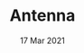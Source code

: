---
title: Antenna
summary: Peer To Peer Messaging Service
date: 17 Mar 2021
current: true
links:
- title: Client Source
  href: https://github.com/antenna-p2p/antenna-client
- title: Server Source
  href: https://github.com/antenna-p2p/antenna-server
- title: Demo
  href: https://antenna-p2p.github.io/antenna-client/
experience:
  languages: [js]
  libraries: [socketio,webrtc]
  platforms: [web,nodejs]
---